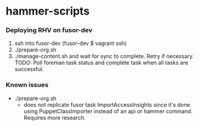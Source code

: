 # hammer-scripts

### Deploying RHV on fusor-dev
1. ssh into fusor-dev (fusor-dev $ vagrant ssh)
2. ./prepare-org.sh
3. ./manage-content.sh and wait for sync to complete.  Retry if necessary.  TODO: Poll foreman task status and complete task when all tasks are successful.


### Known issues
* ./prepare-org.sh
  *  does not replicate fusor task ImportAccessInsights since it's done using PuppetClassImporter instead of an api or hammer command.  Requires more research.

